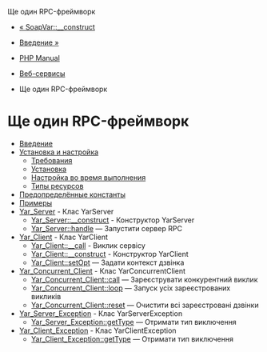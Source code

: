 Ще один RPC-фреймворк

-   [« SoapVar::\_\_construct](soapvar.construct.html)
    
-   [Введение »](intro.yar.html)
    
-   [PHP Manual](index.html)
    
-   [Веб-сервисы](refs.webservice.html)
    
-   Ще один RPC-фреймворк
    

# Ще один RPC-фреймворк

-   [Введение](intro.yar.html)
-   [Установка и настройка](yar.setup.html)
    -   [Требования](yar.requirements.html)
    -   [Установка](yar.installation.html)
    -   [Настройка во время выполнения](yar.configuration.html)
    -   [Типы ресурсов](yar.resources.html)
-   [Предопределённые константы](yar.constants.html)
-   [Примеры](yar.examples.html)
-   [Yar\_Server](class.yar-server.html) - Клас YarServer
    -   [Yar\_Server::\_\_construct](yar-server.construct.html) - Конструктор YarServer
    -   [Yar\_Server::handle](yar-server.handle.html) — Запустити сервер RPC
-   [Yar\_Client](class.yar-client.html) - Клас YarClient
    -   [Yar\_Client::\_\_call](yar-client.call.html) - Виклик сервісу
    -   [Yar\_Client::\_\_construct](yar-client.construct.html) - Конструктор YarClient
    -   [Yar\_Client::setOpt](yar-client.setopt.html) — Задати контекст дзвінка
-   [Yar\_Concurrent\_Client](class.yar-concurrent-client.html) - Клас YarConcurrentClient
    -   [Yar\_Concurrent\_Client::call](yar-concurrent-client.call.html) — Зареєструвати конкурентний виклик
    -   [Yar\_Concurrent\_Client::loop](yar-concurrent-client.loop.html) — Запуск усіх зареєстрованих викликів
    -   [Yar\_Concurrent\_Client::reset](yar-concurrent-client.reset.html) — Очистити всі зареєстровані дзвінки
-   [Yar\_Server\_Exception](class.yar-server-exception.html) - Клас YarServerException
    -   [Yar\_Server\_Exception::getType](yar-server-exception.gettype.html) — Отримати тип виключення
-   [Yar\_Client\_Exception](class.yar-client-exception.html) - Клас YarClientException
    -   [Yar\_Client\_Exception::getType](yar-client-exception.gettype.html) — Отримати тип виключення